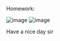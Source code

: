 Homework:

![image](https://github.com/user-attachments/assets/fa5c520c-95b7-4c6e-b8be-d89e96a79961)
![image](https://github.com/user-attachments/assets/07318f59-8e92-4e51-8217-1558c19beb3c)

Have a nice day sir
